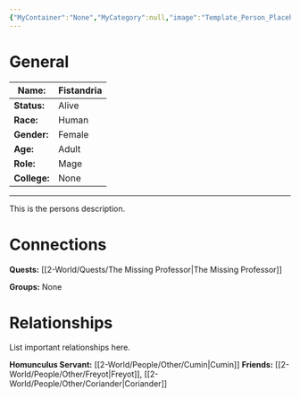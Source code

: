 ```yaml
---
{"MyContainer":"None","MyCategory":null,"image":"Template_Person_Placeholder.png","tags":["Category/People"],"obsidianUIMode":"preview","aliases":null,"NoteStatus":"❓","char_status":"Alive","char_race":"Human","char_gender":"Female","char_role":"Mage","char_college":"None","char_items":null,"char_age":"Adult","parents":null,"children":["Cumin"],"enemies":null,"allies":["Coriander","Freyot"],"siblings":null,"partner":null,"Connected_Quests":["[[2-World/Quests/The Missing Professor.md|The Missing Professor]]"],"Connected_Groups":[],"dg-publish":true,"dg-path":"World/People/Other/Fistandria.md","permalink":"/world/people/other/fistandria/","dgPassFrontmatter":true,"updated":"2025-10-03T13:19:28.000+01:00"}
---
```



# General


| Name:        | Fistandria |
| ------------ | ---------- |
| **Status:**  | Alive      |
| **Race:**    | Human      |
| **Gender:**  | Female     |
| **Age:**     | Adult      |
| **Role:**    | Mage       |
| **College:** | None       |


---

This is the persons description. 


# Connections


**Quests:** [[2-World/Quests/The Missing Professor\|The Missing Professor]]

**Groups:**  None

# Relationships

List important relationships here. 

**Homunculus Servant:** [[2-World/People/Other/Cumin\|Cumin]]
**Friends:** [[2-World/People/Other/Freyot\|Freyot]], [[2-World/People/Other/Coriander\|Coriander]]